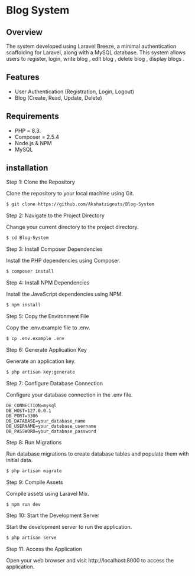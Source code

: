# **Blog System**

## Overview

The system developed using Laravel Breeze, a minimal authentication scaffolding for Laravel, along with a MySQL database. This system allows users to register, login, write blog , edit blog , delete blog , display blogs .

## Features

-   User Authentication (Registration, Login, Logout)
-   Blog (Create, Read, Update, Delete)

## Requirements

-   PHP = 8.3.
-   Composer = 2.5.4
-   Node.js & NPM
-   MySQL

## installation

Step 1: Clone the Repository

Clone the repository to your local machine using Git.

```bash
$ git clone https://github.com/Akshatzignuts/Blog-System
```

Step 2: Navigate to the Project Directory

Change your current directory to the project directory.

```bash
$ cd Blog-System
```

Step 3: Install Composer Dependencies

Install the PHP dependencies using Composer.

```bash
$ composer install
```

Step 4: Install NPM Dependencies

Install the JavaScript dependencies using NPM.

```bash
$ npm install
```

Step 5: Copy the Environment File

Copy the .env.example file to .env.

```bash
$ cp .env.example .env
```

Step 6: Generate Application Key

Generate an application key.

```bash
$ php artisan key:generate
```

Step 7: Configure Database Connection

Configure your database connection in the .env file.

```make
DB_CONNECTION=mysql
DB_HOST=127.0.0.1
DB_PORT=3306
DB_DATABASE=your_database_name
DB_USERNAME=your_database_username
DB_PASSWORD=your_database_password
```

Step 8: Run Migrations

Run database migrations to create database tables and populate them with initial data.

```bash
$ php artisan migrate
```

Step 9: Compile Assets

Compile assets using Laravel Mix.

```bash
$ npm run dev
```

Step 10: Start the Development Server

Start the development server to run the application.

```bash
$ php artisan serve
```

Step 11: Access the Application

Open your web browser and visit http://localhost:8000 to access the application.
